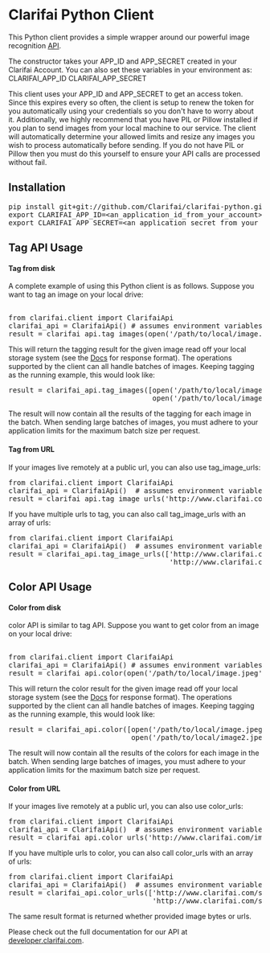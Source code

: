 Clarifai Python Client
====================

This Python client provides a simple wrapper around our powerful image recognition <a href="http://developer.clarifai.com">API</a>.

The constructor takes your APP_ID and APP_SECRET created in your Clarifai Account. You can also
set these variables in your environment as:
CLARIFAI_APP_ID
CLARIFAI_APP_SECRET

This client uses your APP_ID and APP_SECRET to get an access token. Since this expires every so
often, the client is setup to renew the token for you automatically using your credentials so you
don't have to worry about it. Additionally, we highly recommend that you have PIL or Pillow
installed if you plan to send images from your local machine to our service. The client will
automatically determine your allowed limits and resize any images you wish to process automatically
before sending. If you do not have PIL or Pillow then you must do this yourself to ensure your API
calls are processed without fail.

Installation
---------------------
<pre>
pip install git+git://github.com/Clarifai/clarifai-python.git
export CLARIFAI_APP_ID=&lt;an_application_id_from_your_account&gt;
export CLARIFAI_APP_SECRET=&lt;an_application_secret_from_your_account&gt;
</pre>


Tag API Usage
---------------------

#### Tag from disk

A complete example of using this Python client is as follows. Suppose you want to tag an image on
your local drive:

<pre>

from clarifai.client import ClarifaiApi
clarifai_api = ClarifaiApi() # assumes environment variables are set.
result = clarifai_api.tag_images(open('/path/to/local/image.jpeg', 'rb'))
</pre>

This will return the tagging result for the given image read off your local storage system (see the
<a href="https://developer.clarifai.com/guide/">Docs</a> for response format). The operations
supported by the client can all handle batches of images. Keeping tagging as the running example,
this would look like:

<pre>
result = clarifai_api.tag_images([open('/path/to/local/image.jpeg', 'rb'),
                                  open('/path/to/local/image2.jpeg', 'rb')])
</pre>
The result will now contain all the results of the tagging for each image in the batch. When
sending large batches of images, you must adhere to your application limits for the maximum batch
size per request.

#### Tag from URL

If your images live remotely at a public url, you can also use tag_image_urls:
<pre>
from clarifai.client import ClarifaiApi
clarifai_api = ClarifaiApi()  # assumes environment variables are set.
result = clarifai_api.tag_image_urls('http://www.clarifai.com/img/metro-north.jpg')
</pre>

If you have multiple urls to tag, you can also call tag_image_urls with an array of urls:
<pre>
from clarifai.client import ClarifaiApi
clarifai_api = ClarifaiApi()  # assumes environment variables are set.
result = clarifai_api.tag_image_urls(['http://www.clarifai.com/static/img_ours/autotag_examples/metro-north.jpg',
                                      'http://www.clarifai.com/static/img_ours/autotag_examples/dog.jpg'])
</pre>


Color API Usage
---------------------

#### Color from disk

color API is similar to tag API. Suppose you want to get color from an image on
your local drive:

<pre>

from clarifai.client import ClarifaiApi
clarifai_api = ClarifaiApi() # assumes environment variables are set.
result = clarifai_api.color(open('/path/to/local/image.jpeg', 'rb'))
</pre>

This will return the color result for the given image read off your local storage system (see the
<a href="https://developer.clarifai.com/guide/color#color">Docs</a> for response format). The operations
supported by the client can all handle batches of images. Keeping tagging as the running example,
this would look like:

<pre>
result = clarifai_api.color([open('/path/to/local/image.jpeg', 'rb'),
                             open('/path/to/local/image2.jpeg', 'rb')])
</pre>
The result will now contain all the results of the colors for each image in the batch. When
sending large batches of images, you must adhere to your application limits for the maximum batch
size per request.

#### Color from URL

If your images live remotely at a public url, you can also use color_urls:
<pre>
from clarifai.client import ClarifaiApi
clarifai_api = ClarifaiApi()  # assumes environment variables are set.
result = clarifai_api.color_urls('http://www.clarifai.com/img/metro-north.jpg')
</pre>

If you have multiple urls to color, you can also call color_urls with an array of urls:
<pre>
from clarifai.client import ClarifaiApi
clarifai_api = ClarifaiApi()  # assumes environment variables are set.
result = clarifai_api.color_urls(['http://www.clarifai.com/static/img_ours/autotag_examples/metro-north.jpg',
                                  'http://www.clarifai.com/static/img_ours/autotag_examples/dog.jpg'])
</pre>

The same result format is returned whether provided image bytes or urls.

Please check out the full documentation for our API at <a href="https://developer.clarifai.com/docs">developer.clarifai.com</a>.
